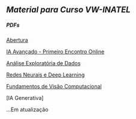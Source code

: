 ## *Material para Curso VW-INATEL*

##### PDFs
[Abertura](https://github.com/rlrocha90/CursoVW/blob/8825ebca7f04d1d5c87d316af739831fc4623454/PDFs/00%20-%20Abertura.pdf)  

[IA Avançado - Primeiro Encontro Online](https://github.com/rlrocha90/CursoVW/blob/5d1ccaad040fbcaf36a15d759db9c86af6b67401/PDFs/00%20-%20IA%20Avan%C3%A7ado%20-%20Introdu%C3%A7%C3%A3o.pdf)  

[Análise Exploratória de Dados](https://github.com/rlrocha90/CursoVW/blob/5d1ccaad040fbcaf36a15d759db9c86af6b67401/PDFs/01%20-%20An%C3%A1lise%20Explorat%C3%B3ria%20de%20Dados.pdf)  

[Redes Neurais e Deep Learning]()  

[Fundamentos de Visão Computacional]()  

[IA Generativa]  

...Em atualização
